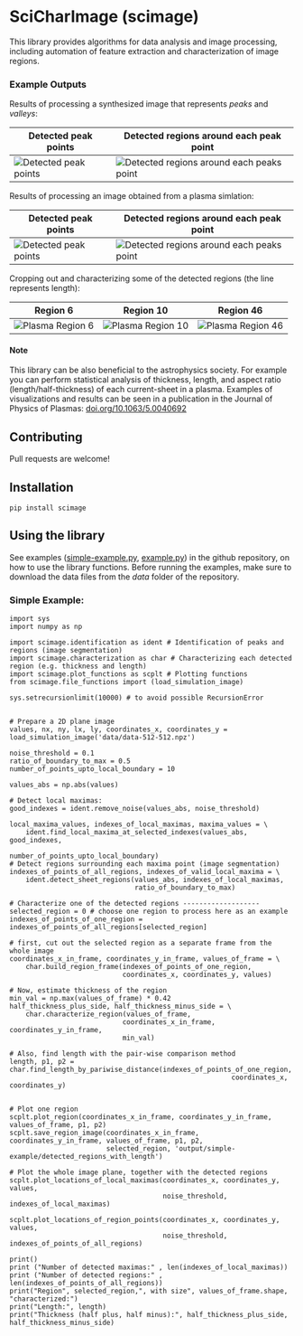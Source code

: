 
# SciCharImage (scimage)
This library provides algorithms for data analysis and image processing, including automation of feature extraction and characterization of image regions. 

### Example Outputs
Results of processing a synthesized image that represents *peaks* and *valleys*:

Detected peak points | Detected regions around each peak point
------------ | -------------
![Detected peak points](https://github.com/amirchatraee/scimage/blob/main/sample-results/sample_maxima_points.png) | ![Detected regions around each peaks point](https://github.com/amirchatraee/scimage/blob/main/sample-results/sample_detected_regions.png)


Results of processing an image obtained from a plasma simlation:

Detected peak points | Detected regions around each peak point
------------ | -------------
![Detected peak points](https://github.com/amirchatraee/scimage/blob/main/sample-results/plasma-peaks.png) | ![Detected regions around each peaks point](https://github.com/amirchatraee/scimage/blob/main/sample-results/plasma-regions.png)

Cropping out and characterizing some of the detected regions (the line represents length):

Region 6 | Region 10 | Region 46
------------ | ------------- | -------------
![Plasma Region 6](https://github.com/amirchatraee/scimage/blob/main/sample-results/plasma-region-6-r.png) | ![Plasma Region 10](https://github.com/amirchatraee/scimage/blob/main/sample-results/plasma-region-10-r.png) | ![Plasma Region 46](https://github.com/amirchatraee/scimage/blob/main/sample-results/plasma-region-46-r.png)


#### Note
This library can be also beneficial to the astrophysics society. For example you can perform statistical analysis of thickness, length, and aspect ratio (length/half-thickness) of each current-sheet in a plasma. Examples of visualizations and results can be seen in a publication in the Journal of Physics of Plasmas: [doi.org/10.1063/5.0040692](https://doi.org/10.1063/5.0040692)


## Contributing
Pull requests are welcome!

## Installation
	pip install scimage

## Using the library
See examples ([simple-example.py](https://github.com/amirchatraee/scimage/blob/main/simple-example.py), [example.py](https://github.com/amirchatraee/scimage/blob/main/example.py)) in the github repository, on how to use the library functions. Before running the examples, make sure to download the data files from the *data* folder of the repository.

### Simple Example:
	import sys
	import numpy as np

	import scimage.identification as ident # Identification of peaks and regions (image segmentation)
	import scimage.characterization as char # Characterizing each detected region (e.g. thickness and length)
	import scimage.plot_functions as scplt # Plotting functions
	from scimage.file_functions import (load_simulation_image)

	sys.setrecursionlimit(10000) # to avoid possible RecursionError


	# Prepare a 2D plane image
	values, nx, ny, lx, ly, coordinates_x, coordinates_y = load_simulation_image('data/data-512-512.npz')

	noise_threshold = 0.1
	ratio_of_boundary_to_max = 0.5
	number_of_points_upto_local_boundary = 10

	values_abs = np.abs(values)

	# Detect local maximas:
	good_indexes = ident.remove_noise(values_abs, noise_threshold)

	local_maxima_values, indexes_of_local_maximas, maxima_values = \
		ident.find_local_maxima_at_selected_indexes(values_abs, good_indexes,
		                                            number_of_points_upto_local_boundary)
	# Detect regions surrounding each maxima point (image segmentation)
	indexes_of_points_of_all_regions, indexes_of_valid_local_maxima = \
		ident.detect_sheet_regions(values_abs, indexes_of_local_maximas, 
		                           ratio_of_boundary_to_max)

	# Characterize one of the detected regions -------------------
	selected_region = 0 # choose one region to process here as an example
	indexes_of_points_of_one_region = indexes_of_points_of_all_regions[selected_region]

	# first, cut out the selected region as a separate frame from the whole image
	coordinates_x_in_frame, coordinates_y_in_frame, values_of_frame = \
		char.build_region_frame(indexes_of_points_of_one_region, 
		                        coordinates_x, coordinates_y, values)

	# Now, estimate thickness of the region
	min_val = np.max(values_of_frame) * 0.42
	half_thickness_plus_side, half_thickness_minus_side = \
		char.characterize_region(values_of_frame, 
		         	            coordinates_x_in_frame, coordinates_y_in_frame, 
		         	            min_val)

	# Also, find length with the pair-wise comparison method
	length, p1, p2 = char.find_length_by_pariwise_distance(indexes_of_points_of_one_region, 
		                                                   coordinates_x, coordinates_y)


	# Plot one region
	scplt.plot_region(coordinates_x_in_frame, coordinates_y_in_frame, values_of_frame, p1, p2)
	scplt.save_region_image(coordinates_x_in_frame, coordinates_y_in_frame, values_of_frame, p1, p2,
		                    selected_region, 'output/simple-example/detected_regions_with_length')

	# Plot the whole image plane, together with the detected regions
	scplt.plot_locations_of_local_maximas(coordinates_x, coordinates_y, values, 
		                                  noise_threshold, indexes_of_local_maximas)

	scplt.plot_locations_of_region_points(coordinates_x, coordinates_y, values,
		                                  noise_threshold, indexes_of_points_of_all_regions)

	print()
	print ("Number of detected maximas:" , len(indexes_of_local_maximas))
	print ("Number of detected regions:" , len(indexes_of_points_of_all_regions))
	print("Region", selected_region,", with size", values_of_frame.shape, "characterized:")
	print("Length:", length)
	print("Thickness (half plus, half minus):", half_thickness_plus_side, half_thickness_minus_side)

